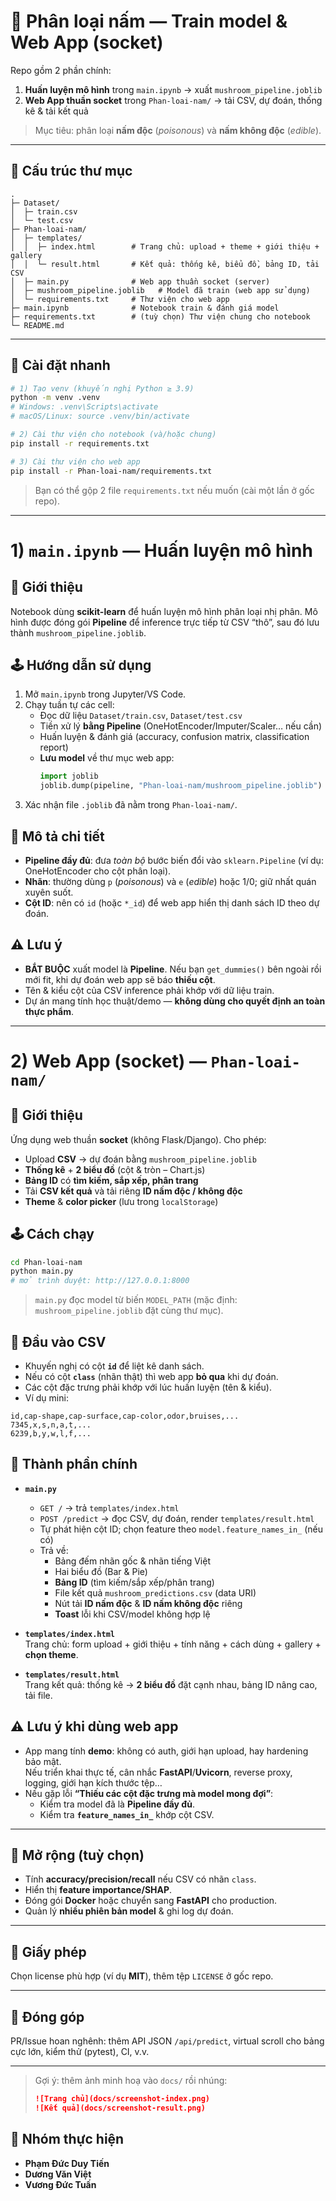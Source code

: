 # 🍄 Phân loại nấm — Train model & Web App (socket)

Repo gồm 2 phần chính:

1. **Huấn luyện mô hình** trong `main.ipynb` → xuất `mushroom_pipeline.joblib`  
2. **Web App thuần socket** trong `Phan-loai-nam/` → tải CSV, dự đoán, thống kê & tải kết quả

> Mục tiêu: phân loại **nấm độc** (*poisonous*) và **nấm không độc** (*edible*).

---

## 📁 Cấu trúc thư mục

```
.
├─ Dataset/
│  ├─ train.csv
│  └─ test.csv
├─ Phan-loai-nam/
│  ├─ templates/
│  │  ├─ index.html        # Trang chủ: upload + theme + giới thiệu + gallery
│  │  └─ result.html       # Kết quả: thống kê, biểu đồ, bảng ID, tải CSV
│  ├─ main.py              # Web app thuần socket (server)
│  ├─ mushroom_pipeline.joblib   # Model đã train (web app sử dụng)
│  └─ requirements.txt     # Thư viện cho web app
├─ main.ipynb              # Notebook train & đánh giá model
├─ requirements.txt        # (tuỳ chọn) Thư viện chung cho notebook
└─ README.md
```

---

## 🚀 Cài đặt nhanh

```bash
# 1) Tạo venv (khuyến nghị Python ≥ 3.9)
python -m venv .venv
# Windows: .venv\Scripts\activate
# macOS/Linux: source .venv/bin/activate

# 2) Cài thư viện cho notebook (và/hoặc chung)
pip install -r requirements.txt

# 3) Cài thư viện cho web app
pip install -r Phan-loai-nam/requirements.txt
```

> Bạn có thể gộp 2 file `requirements.txt` nếu muốn (cài một lần ở gốc repo).

---

# 1) `main.ipynb` — Huấn luyện mô hình

## 🧾 Giới thiệu
Notebook dùng **scikit-learn** để huấn luyện mô hình phân loại nhị phân. Mô hình được đóng gói **Pipeline** để inference trực tiếp từ CSV “thô”, sau đó lưu thành `mushroom_pipeline.joblib`.

## 🕹️ Hướng dẫn sử dụng

1. Mở `main.ipynb` trong Jupyter/VS Code.  
2. Chạy tuần tự các cell:
   - Đọc dữ liệu `Dataset/train.csv`, `Dataset/test.csv`
   - Tiền xử lý **bằng Pipeline** (OneHotEncoder/Imputer/Scaler… nếu cần)
   - Huấn luyện & đánh giá (accuracy, confusion matrix, classification report)
   - **Lưu model** về thư mục web app:
     ```python
     import joblib
     joblib.dump(pipeline, "Phan-loai-nam/mushroom_pipeline.joblib")
     ```
3. Xác nhận file `.joblib` đã nằm trong `Phan-loai-nam/`.

## 🧠 Mô tả chi tiết

- **Pipeline đầy đủ**: đưa *toàn bộ* bước biến đổi vào `sklearn.Pipeline` (ví dụ: OneHotEncoder cho cột phân loại).  
- **Nhãn**: thường dùng `p` (*poisonous*) và `e` (*edible*) hoặc 1/0; giữ nhất quán xuyên suốt.  
- **Cột ID**: nên có `id` (hoặc `*_id`) để web app hiển thị danh sách ID theo dự đoán.

## ⚠️ Lưu ý

- **BẮT BUỘC** xuất model là **Pipeline**. Nếu bạn `get_dummies()` bên ngoài rồi mới fit, khi dự đoán web app sẽ báo **thiếu cột**.  
- Tên & kiểu cột của CSV inference phải khớp với dữ liệu train.  
- Dự án mang tính học thuật/demo — **không dùng cho quyết định an toàn thực phẩm**.

---

# 2) Web App (socket) — `Phan-loai-nam/`

## 🧾 Giới thiệu
Ứng dụng web thuần **socket** (không Flask/Django). Cho phép:
- Upload **CSV** → dự đoán bằng `mushroom_pipeline.joblib`
- **Thống kê** + **2 biểu đồ** (cột & tròn – Chart.js)
- **Bảng ID** có **tìm kiếm, sắp xếp, phân trang**
- Tải **CSV kết quả** và tải riêng **ID nấm độc / không độc**
- **Theme** & **color picker** (lưu trong `localStorage`)

## 🕹️ Cách chạy

```bash
cd Phan-loai-nam
python main.py
# mở trình duyệt: http://127.0.0.1:8000
```

> `main.py` đọc model từ biến `MODEL_PATH` (mặc định: `mushroom_pipeline.joblib` đặt cùng thư mục).

## 🔧 Đầu vào CSV

- Khuyến nghị có cột **`id`** để liệt kê danh sách.  
- Nếu có cột **`class`** (nhãn thật) thì web app **bỏ qua** khi dự đoán.  
- Các cột đặc trưng phải khớp với lúc huấn luyện (tên & kiểu).  
- Ví dụ mini:

```csv
id,cap-shape,cap-surface,cap-color,odor,bruises,...
7345,x,s,n,a,t,...
6239,b,y,w,l,f,...
```

## 🧩 Thành phần chính

- **`main.py`**
  - `GET /` → trả `templates/index.html`
  - `POST /predict` → đọc CSV, dự đoán, render `templates/result.html`
  - Tự phát hiện cột ID; chọn feature theo `model.feature_names_in_` (nếu có)
  - Trả về:
    - Bảng đếm nhãn gốc & nhãn tiếng Việt
    - Hai biểu đồ (Bar & Pie)
    - **Bảng ID** (tìm kiếm/sắp xếp/phân trang)
    - File kết quả `mushroom_predictions.csv` (data URI)
    - Nút tải **ID nấm độc** & **ID nấm không độc** riêng
    - **Toast** lỗi khi CSV/model không hợp lệ

- **`templates/index.html`**  
  Trang chủ: form upload + giới thiệu + tính năng + cách dùng + gallery + **chọn theme**.

- **`templates/result.html`**  
  Trang kết quả: thống kê → **2 biểu đồ** đặt cạnh nhau, bảng ID nâng cao, tải file.

## ⚠️ Lưu ý khi dùng web app

- App mang tính **demo**: không có auth, giới hạn upload, hay hardening bảo mật.  
  Nếu triển khai thực tế, cân nhắc **FastAPI**/**Uvicorn**, reverse proxy, logging, giới hạn kích thước tệp…
- Nếu gặp lỗi **“Thiếu các cột đặc trưng mà model mong đợi”**:
  - Kiểm tra model đã là **Pipeline đầy đủ**.
  - Kiểm tra **`feature_names_in_`** khớp cột CSV.

---

## 🧪 Mở rộng (tuỳ chọn)

- Tính **accuracy/precision/recall** nếu CSV có nhãn `class`.  
- Hiển thị **feature importance/SHAP**.  
- Đóng gói **Docker** hoặc chuyển sang **FastAPI** cho production.  
- Quản lý **nhiều phiên bản model** & ghi log dự đoán.

---

## 📜 Giấy phép

Chọn license phù hợp (ví dụ **MIT**), thêm tệp `LICENSE` ở gốc repo.

---

## 🤝 Đóng góp

PR/Issue hoan nghênh: thêm API JSON `/api/predict`, virtual scroll cho bảng cực lớn, kiểm thử (pytest), CI, v.v.

---

> Gợi ý: thêm ảnh minh hoạ vào `docs/` rồi nhúng:
> 
> ```md
> ![Trang chủ](docs/screenshot-index.png)
> ![Kết quả](docs/screenshot-result.png)
> ```


## 👥 Nhóm thực hiện
- **Phạm Đức Duy Tiến**  
- **Dương Văn Việt**  
- **Vương Đức Tuấn**
